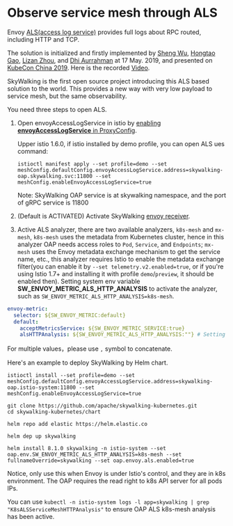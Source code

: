 # Observe service mesh through ALS
Envoy [ALS(access log service)](https://www.envoyproxy.io/docs/envoy/latest/api-v2/service/accesslog/v2/als.proto) provides
full logs about RPC routed, including HTTP and TCP.

The solution is initialized and firstly implemented by [Sheng Wu](https://github.com/wu-sheng), [Hongtao Gao](https://github.com/hanahmily), [Lizan Zhou](https://github.com/lizan), 
and [Dhi Aurrahman](https://github.com/dio) at 17 May. 2019, 
and presented on [KubeCon China 2019](https://kccncosschn19eng.sched.com/event/NroB/observability-in-service-mesh-powered-by-envoy-and-apache-skywalking-sheng-wu-lizan-zhou-tetrate).
Here is the recorded [Video](https://www.youtube.com/watch?v=tERm39ju9ew).

SkyWalking is the first open source project introducing this ALS based solution to the world. This provides a new way with very low payload to service mesh, but the same observability.

You need three steps to open ALS.
1. Open envoyAccessLogService in istio by [enabling **envoyAccessLogService** in ProxyConfig](https://istio.io/docs/reference/config/istio.mesh.v1alpha1/#ProxyConfig).

    Upper istio 1.6.0, if istio installed by demo profile, you can open ALS ues command:
    ```
    istioctl manifest apply --set profile=demo --set meshConfig.defaultConfig.envoyAccessLogService.address=skywalking-oap.skywalking.svc:11800 --set meshConfig.enableEnvoyAccessLogService=true
    ```
    Note: SkyWalking OAP service is at skywalking namespace, and the port of gRPC service is 11800
    
2. (Default is ACTIVATED) Activate SkyWalking [envoy receiver](../backend/backend-receivers.md). 
3. Active ALS analyzer, there are two available analyzers, `k8s-mesh` and `mx-mesh`,
`k8s-mesh` uses the metadata from Kubernetes cluster, hence in this analyzer OAP needs access roles to `Pod`, `Service`, and `Endpoints`;
`mx-mesh` uses the Envoy metadata exchange mechanism to get the service name, etc.,
this analyzer requires Istio to enable the metadata exchange filter(you can enable it by
`--set telemetry.v2.enabled=true`, or if you're using Istio 1.7+ and installing it with profile `demo`/`preview`,
it should be enabled then).
Setting system env variable **SW_ENVOY_METRIC_ALS_HTTP_ANALYSIS** to activate the analyzer,
such as `SW_ENVOY_METRIC_ALS_HTTP_ANALYSIS=k8s-mesh`.
```yaml
envoy-metric:
  selector: ${SW_ENVOY_METRIC:default}
  default:
    acceptMetricsService: ${SW_ENVOY_METRIC_SERVICE:true}
    alsHTTPAnalysis: ${SW_ENVOY_METRIC_ALS_HTTP_ANALYSIS:""} # Setting the system env variable would override this. 
```
For multiple values，please use `,` symbol to concatenate.

Here's an example to deploy SkyWalking by Helm chart.

```
istioctl install --set profile=demo --set meshConfig.defaultConfig.envoyAccessLogService.address=skywalking-oap.istio-system:11800 --set meshConfig.enableEnvoyAccessLogService=true

git clone https://github.com/apache/skywalking-kubernetes.git
cd skywalking-kubernetes/chart

helm repo add elastic https://helm.elastic.co

helm dep up skywalking

helm install 8.1.0 skywalking -n istio-system --set oap.env.SW_ENVOY_METRIC_ALS_HTTP_ANALYSIS=k8s-mesh --set fullnameOverride=skywalking --set oap.envoy.als.enabled=true
```

Notice, only use this when Envoy is under Istio's control, and they are in k8s environment. The OAP requires the read right to k8s API server for all pods IPs.

You can use `kubectl -n istio-system logs -l app=skywalking | grep "K8sALSServiceMeshHTTPAnalysis"` to ensure OAP ALS k8s-mesh analysis has been active.
